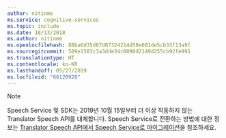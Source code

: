 ```yaml
---
author: nitinme
ms.service: cognitive-services
ms.topic: include
ms.date: 10/13/2018
ms.author: nitinme
ms.openlocfilehash: 88ba6d35d87d87324214d58e681de5cb33f13a9f
ms.sourcegitcommit: 509e1583c3a3dde34c8090d2149d255cb92fe991
ms.translationtype: HT
ms.contentlocale: ko-KR
ms.lasthandoff: 05/27/2019
ms.locfileid: "66120920"
---
```

> [!NOTE] 
> Speech Service 및 SDK는 2019년 10월 15일부터 더 이상 작동하지 않는 Translator Speech API를 대체합니다. Speech Service로 전환하는 방법에 대한 정보는 [Translator Speech API에서 Speech Service로 마이그레이션](../articles/cognitive-services/speech-service/how-to-migrate-from-translator-speech-api.md)을 참조하세요.